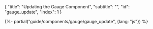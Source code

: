 <meta>
{
    "title": "Updating the Gauge Component",
    "subtitle": "",
    "id": "gauge_update",
    "index": 1
}
</meta>

{%- partial("guide/components/gauge/gauge_update", {lang: "js"}) %}
